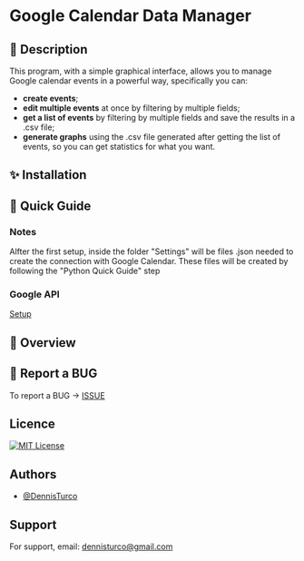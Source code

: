 # Google Calendar Data Manager

## 📜 Description
This program, with a simple graphical interface, allows you to manage Google calendar events in a powerful way, specifically you can:
- **create events**;
- **edit multiple events** at once by filtering by multiple fields;
- **get a list of events** by filtering by multiple fields and save the results in a .csv file;
- **generate graphs** using the .csv file generated after getting the list of events, so you can get statistics for what you want.


## ✨ Installation



## 🔰 Quick Guide

### Notes
Alfter the first setup, inside the folder "Settings" will be files .json needed to create the connection with Google Calendar.
These files will be created by following the "Python Quick Guide" step
 

### Google API
[Setup](https://developers.google.com/calendar/api/quickstart/python?hl=it)


## 👀 Overview

## 🐛 Report a BUG
To report a BUG -> [ISSUE](https://github.com/DennisTurco/Google-Calendar-Data-Manager/issues)

## Licence

[![MIT License](https://img.shields.io/badge/License-MIT-green.svg)](https://choosealicense.com/licenses/mit/)

## Authors

- [@DennisTurco](https://www.github.com/DennisTurco)


## Support

For support, email: dennisturco@gmail.com
